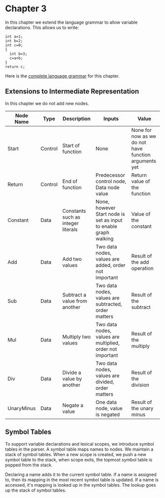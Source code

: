 # Chapter 3

In this chapter we extend the language grammar to allow variable declarations. This allows us to write:

```
int a=1; 
int b=2; 
int c=0; 
{ 
  int b=3; 
  c=a+b; 
} 
return c;
```

Here is the [complete language grammar](docs/03-grammar.md) for this chapter.

## Extensions to Intermediate Representation

In this chapter we do not add new nodes.

| Node Name  | Type    | Description                        | Inputs                                                           | Value                                                 |
|------------|---------|------------------------------------|------------------------------------------------------------------|-------------------------------------------------------|
| Start      | Control | Start of function                  | None                                                             | None for now as we do not have function arguments yet |
| Return     | Control | End of function                    | Predecessor control node, Data node value                        | Return value of the function                          |
| Constant   | Data    | Constants such as integer literals | None, however Start node is set as input to enable graph walking | Value of the constant                                 |
| Add        | Data    | Add two values                     | Two data nodes, values are added, order not important            | Result of the add operation                           |
| Sub        | Data    | Subtract a value from another      | Two data nodes, values are subtracted, order matters             | Result of the subtract                                |
| Mul        | Data    | Multiply two values                | Two data nodes, values are multiplied, order not important       | Result of the multiply                                |
| Div        | Data    | Divide a value by another          | Two data nodes, values are divided, order matters                | Result of the division                                |
| UnaryMinus | Data    | Negate a value                     | One data node, value is negated                                  | Result of the unary minus                             |

## Symbol Tables

To support variable declarations and lexical scopes, we introduce symbol tables in the parser.
A symbol table maps names to nodes.
We maintain a stack of symbol tables.
When a new scope is created, we push a new symbol table to the stack, when scope exits, the topmost symbol table is popped
from the stack.

Declaring a name adds it to the current symbol table. 
If a name is assigned to, then its mapping in the most recent symbol table is updated.
If a name is accessed, it's mapping is looked up in the symbol tables. The lookup goes up the stack of symbol tables.

